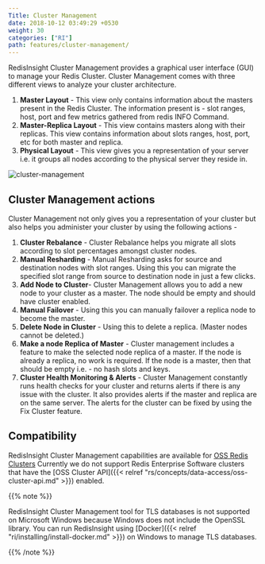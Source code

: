 ```yaml
---
Title: Cluster Management
date: 2018-10-12 03:49:29 +0530
weight: 30
categories: ["RI"]
path: features/cluster-management/
---
```

RedisInsight Cluster Management provides a graphical user interface (GUI) to manage your Redis Cluster. Cluster Management comes with three different views to analyze your cluster architecture.

1. **Master Layout** - This view only contains information about the masters present in the Redis Cluster. The information present is - slot ranges, host, port and few metrics gathered from redis INFO Command.
1. **Master-Replica Layout** - This view contains masters along with their replicas. This view contains information about slots ranges, host, port, etc for both master and replica.
1. **Physical Layout** - This view gives you a representation of your server i.e. it groups all nodes according to the physical server they reside in.

![cluster-management](/images/ri/cluster-management.png)

## Cluster Management actions

Cluster Management not only gives you a representation of your cluster but also helps you administer your cluster by using the following actions -

1. **Cluster Rebalance** - Cluster Rebalance helps you migrate all slots according to slot percentages amongst cluster nodes.
1. **Manual Resharding** - Manual Resharding asks for source and destination nodes with slot ranges. Using this you can migrate the specified slot range from source to destination node in just a few clicks.
1. **Add Node to Cluster**- Cluster Management allows you to add a new node to your cluster as a master. The node should be empty and should have cluster enabled.
1. **Manual Failover** - Using this you can manually failover a replica node to become the master.
1. **Delete Node in Cluster** - Using this to delete a replica.  (Master nodes cannot be deleted.)
1. **Make a node Replica of Master** - Cluster management includes a feature to make the selected node replica of a master. If the node is already a replica, no work is required. If the node is a master, then that should be empty i.e. - no hash slots and keys.
1. **Cluster Health Monitoring & Alerts** - Cluster Management constantly runs health checks for your cluster and returns alerts if there is any issue with the cluster. It also provides alerts if the master and replica are on the same server. The alerts for the cluster can be fixed by using the Fix Cluster feature.

## Compatibility

RedisInsight Cluster Management capabilities are available for [OSS Redis Clusters](https://redis.io/topics/cluster-tutorial)
Currently we do not support Redis Enterprise Software clusters that have the [OSS Cluster API]({{< relref "rs/concepts/data-access/oss-cluster-api.md" >}}) enabled. 

{{% note %}}

RedisInsight Cluster Management tool for TLS databases is not supported on Microsoft Windows because Windows does not include the OpenSSL library.
You can run RedisInsight using [Docker]({{< relref "ri/installing/install-docker.md" >}}) on Windows to manage TLS databases.

{{% /note %}}
